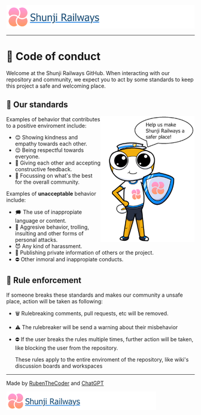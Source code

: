 <img src="https://github.com/RubenTheCoder/Shunji-Railways-GitHub/blob/main/.github/images/Banner%202-small.png">

---

# 🙂 Code of conduct

Welcome at the Shunji Railways GitHub. When interacting with our repository and community,
we expect you to act by some standards to keep this project a safe and welcoming place.



## 📏 Our standards

<img align="right" width="50%" src="https://github.com/RubenTheCoder/Shunji-Railways-GitHub/blob/main/.github/images/Safety%20Amesuki.png">

Examples of behavior that contributes to a positive enviroment include:

- 😊 Showing kindness and empathy towards each other.
- 😌 Being respectful towards everyone.
- 💬 Giving each other and accepting constructive feedback.
- 👥 Focussing on what's the best for the overall community.

Examples of **unacceptable** behavior include:

- 🗯 The use of inappropiate language or content.
- 🤬 Aggresive behavior, trolling, insulting and other forms of personal attacks.
- 😈 Any kind of harassment.
- 🪪 Publishing private information of others or the project.
- ⛔️ Other inmoral and inappropiate conducts.

## 🚨 Rule enforcement

If someone breaks these standards and makes our community a unsafe place, action will be taken as following:

- 🗑 Rulebreaking comments, pull requests, etc will be removed.
- ⚠️ The rulebreaker will be send a warning about their misbehavior
- ⛔️ If the user breaks the rules multiple times, further action will be taken, like blocking the user from the repository.

  These rules apply to the entire enviroment of the repository, like wiki's discussion boards and workspaces

---

Made by [RubenTheCoder](https://github.com/RubenTheCoder) and [ChatGPT](https://chat.openai.com/)

<img height="50px" src="https://github.com/RubenTheCoder/Shunji-Railways-GitHub/blob/main/.github/images/Banner%202-small.png">
